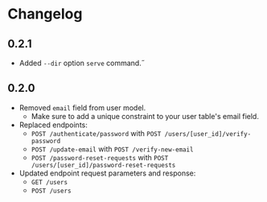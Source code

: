 # Changelog

## 0.2.1

- Added `--dir` option `serve` command.˝

## 0.2.0

- Removed `email` field from user model.
    - Make sure to add a unique constraint to your user table's email field.
- Replaced endpoints:
    - `POST /authenticate/password` with `POST /users/[user_id]/verify-password`
    - `POST /update-email` with `POST /verify-new-email`
    - `POST /password-reset-requests` with `POST /users/[user_id]/password-reset-requests`
- Updated endpoint request parameters and response:
    - `GET /users`
    - `POST /users`